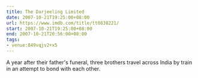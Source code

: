 ```yaml
---
title: The Darjeeling Limited
date: 2007-10-21T19:25:00+08:00
url: https://www.imdb.com/title/tt0838221/
start: 2007-10-21T19:25:00+08:00
end: 2007-10-21T20:56:00+08:00
tags:
- venue:849vqjv2+x5
---
```

A year after their father's funeral, three brothers travel across India by train in an attempt to bond with each other.
